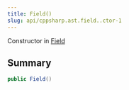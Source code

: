```yaml
---
title: Field()
slug: api/cppsharp.ast.field..ctor-1
---
```

Constructor in [Field](/api/cppsharp/ast/field)

## Summary



```csharp
public Field()
```

